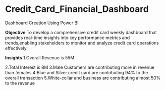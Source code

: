 # Credit_Card_Financial_Dashboard
Dashboard Creation Using Power BI

**Objective**
To develop a comprehensive credit card weekly dashboard that provides real-time insights into key performance metrics and trends,enabling stakeholders to monitor and analyze credit card operations effectively.

**Insights**
1.Overall Revenue is 55M

2.Total Interest is 8M
3.Male Customers are contributing more in revenue than females
4.Blue and Silver credit card are contributing 94% to the overall transaction
5.White-collar and business are contributing almost 50% to the revenue
